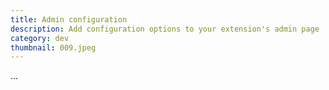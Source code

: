 ```yaml
---
title: Admin configuration
description: Add configuration options to your extension's admin page
category: dev
thumbnail: 009.jpeg
---
```


...
